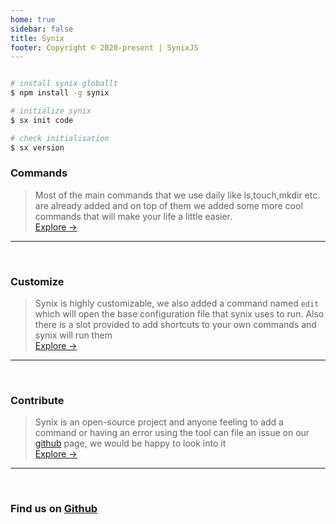 ```yaml
---
home: true
sidebar: false
title: Synix
footer: Copyright © 2020-present | SynixJS
---
```


```bash

# install synix globallt
$ npm install -g synix

# initialize synix
$ sx init code

# check initialisation
$ sx version

```

### Commands
>Most of the main commands that we use daily like ls,touch,mkdir etc. are already added and on top of them we added some more cool commands that will make your life a little easier.   
[Explore →](/ccc/commands.html)
---
<br>

### Customize
>Synix is highly customizable, we also added a command named `edit` which will open the base configuration file that synix uses to run. Also there is a slot provided to add shortcuts to your own commands and synix will run them   
[Explore →](/ccc/customize.html)
---
<br>

### Contribute
>Synix is an open-source project and anyone feeling to add a command or having an error using the tool can file an issue on our [github](https://github.com/synixjs/synix) page, we would be happy to look into it     
[Explore →](/ccc/contribute.html)
---
<br>

### Find us on [Github](https://github.com/synixjs)

<br>


